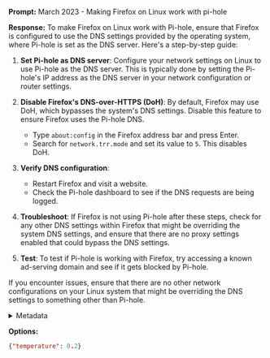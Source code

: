 **Prompt:**
March 2023 - Making Firefox on Linux work with pi-hole

**Response:**
To make Firefox on Linux work with Pi-hole, ensure that Firefox is configured to use the DNS settings provided by the operating system, where Pi-hole is set as the DNS server. Here's a step-by-step guide:

1. **Set Pi-hole as DNS server**: Configure your network settings on Linux to use Pi-hole as the DNS server. This is typically done by setting the Pi-hole's IP address as the DNS server in your network configuration or router settings.

2. **Disable Firefox's DNS-over-HTTPS (DoH)**: By default, Firefox may use DoH, which bypasses the system's DNS settings. Disable this feature to ensure Firefox uses the Pi-hole DNS.
   - Type `about:config` in the Firefox address bar and press Enter.
   - Search for `network.trr.mode` and set its value to `5`. This disables DoH.

3. **Verify DNS configuration**:
   - Restart Firefox and visit a website.
   - Check the Pi-hole dashboard to see if the DNS requests are being logged.

4. **Troubleshoot**: If Firefox is not using Pi-hole after these steps, check for any other DNS settings within Firefox that might be overriding the system DNS settings, and ensure that there are no proxy settings enabled that could bypass the DNS settings.

5. **Test**: To test if Pi-hole is working with Firefox, try accessing a known ad-serving domain and see if it gets blocked by Pi-hole.

If you encounter issues, ensure that there are no other network configurations on your Linux system that might be overriding the DNS settings to something other than Pi-hole.

<details><summary>Metadata</summary>

- Duration: 21518 ms
- Datetime: 2023-12-05T12:55:32.908502
- Model: gpt-4-1106-preview

</details>

**Options:**
```json
{"temperature": 0.2}
```

